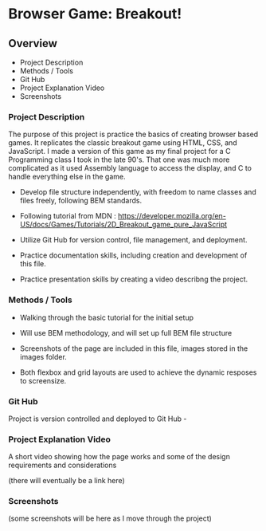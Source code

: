 # Browser Game: Breakout!

## Overview

- Project Description
- Methods / Tools
- Git Hub
- Project Explanation Video
- Screenshots

### Project Description

The purpose of this project is practice the basics of creating browser based games. It replicates the classic breakout game using HTML, CSS, and JavaScript. I made a version of this game as my final project for a C Programming class I took in the late 90's. That one was much more complicated as it used Assembly language to access the display, and C to handle everything else in the game.

- Develop file structure independently, with freedom to name classes and files freely, following BEM standards.
- Following tutorial from MDN :
  https://developer.mozilla.org/en-US/docs/Games/Tutorials/2D_Breakout_game_pure_JavaScript

- Utilize Git Hub for version control, file management, and deployment.
- Practice documentation skills, including creation and development of this file.
- Practice presentation skills by creating a video describng the project.

### Methods / Tools

- Walking through the basic tutorial for the initial setup

- Will use BEM methodology, and will set up full BEM file structure

- Screenshots of the page are included in this file, images stored in the images folder.

- Both flexbox and grid layouts are used to achieve the dynamic resposes to screensize.

### Git Hub

Project is version controlled and deployed to Git Hub -

### Project Explanation Video

A short video showing how the page works and some of the design requirements and considerations

(there will eventually be a link here)

### Screenshots

(some screenshots will be here as I move through the project)
